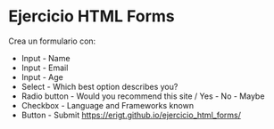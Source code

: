 # Ejercicio HTML Forms
Crea un formulario con:

- Input - Name
- Input - Email
- Input - Age
- Select - Which best option describes you?
- Radio button - Would you recommend this site / Yes - No - Maybe
- Checkbox - Language and Frameworks known
- Button - Submit
https://erigt.github.io/ejercicio_html_forms/

